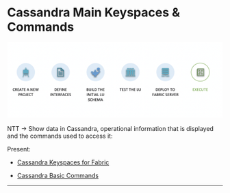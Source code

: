 # Cassandra Main Keyspaces & Commands 

![](/academy/Training_Level_1/04_fabric_runtime/images/fabric_execute_04.png)

NTT -> Show data in Cassandra, operational information that is displayed and the commands used to access it:

Present:

-  [Cassandra Keyspaces for Fabric](/articles/02_fabric_architecture/06_cassandra_keyspaces_for_fabric.md)

-  [Cassandra Basic Commands](/articles/02_fabric_architecture/07_cassandra_basic_commands.md)



------
